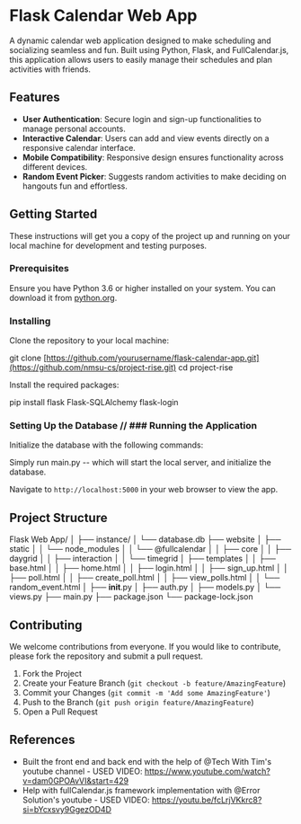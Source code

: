 
# Flask Calendar Web App

A dynamic calendar web application designed to make scheduling and socializing seamless and fun. Built using Python, Flask, and FullCalendar.js, this application allows users to easily manage their schedules and plan activities with friends.

## Features

- **User Authentication**: Secure login and sign-up functionalities to manage personal accounts.
- **Interactive Calendar**: Users can add and view events directly on a responsive calendar interface.
- **Mobile Compatibility**: Responsive design ensures functionality across different devices.
- **Random Event Picker**: Suggests random activities to make deciding on hangouts fun and effortless.

## Getting Started

These instructions will get you a copy of the project up and running on your local machine for development and testing purposes.

### Prerequisites

Ensure you have Python 3.6 or higher installed on your system. You can download it from [python.org](https://www.python.org/downloads/).

### Installing

Clone the repository to your local machine:

git clone [https://github.com/yourusername/flask-calendar-app.git](https://github.com/nmsu-cs/project-rise.git)
cd project-rise


Install the required packages:

pip install flask Flask-SQLAlchemy flask-login

### Setting Up the Database // ### Running the Application

Initialize the database with the following commands:

Simply run main.py -- which will start the local server, and initialize the database.

Navigate to `http://localhost:5000` in your web browser to view the app.

## Project Structure

Flask Web App/
│
├── instance/
│   └── database.db
├── website
│   ├── static
│   │   └── node_modules
│   │       └── @fullcalendar
│   │           ├── core
│   │           ├── daygrid
│   │           ├── interaction
│   │           └── timegrid
│   ├── templates
│   │   ├── base.html
│   │   ├── home.html
│   │   ├── login.html
│   │   ├── sign_up.html
│   │   ├── poll.html
│   │   ├── create_poll.html
│   │   ├── view_polls.html
│   │   └── random_event.html
│   ├── __init__.py
│   ├── auth.py
│   ├── models.py
│   └── views.py
├── main.py
├── package.json
└── package-lock.json

## Contributing

We welcome contributions from everyone. If you would like to contribute, please fork the repository and submit a pull request.

1. Fork the Project
2. Create your Feature Branch (`git checkout -b feature/AmazingFeature`)
3. Commit your Changes (`git commit -m 'Add some AmazingFeature'`)
4. Push to the Branch (`git push origin feature/AmazingFeature`)
5. Open a Pull Request


## References

- Built the front end and back end with the help of @Tech With Tim's youtube channel
          - USED VIDEO: https://www.youtube.com/watch?v=dam0GPOAvVI&start=429
- Help with fullCalendar.js framework implementation with @Error Solution's youtube
          - USED VIDEO: https://youtu.be/fcLrjVKkrc8?si=bYcxsvy9GgezOD4D
  
